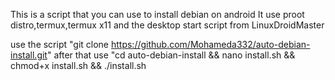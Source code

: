 This is a script that you can use to install debian on android
It use proot distro,termux,termux x11 and the desktop start script from LinuxDroidMaster

use the script "git clone https://github.com/Mohameda332/auto-debian-install.git"
after that use "cd auto-debian-install && nano install.sh && chmod+x install.sh && ./install.sh
